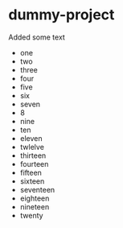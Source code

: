 # dummy-project

Added some text

* one
* two
* three
* four
* five
* six
* seven
* 8
* nine
* ten
* eleven
* twlelve
* thirteen
* fourteen
* fifteen
* sixteen
* seventeen
* eighteen
* nineteen
* twenty
